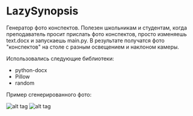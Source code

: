 # LazySynopsis
Генератор фото конспектов. 
Полезен школьникам и студентам, когда преподаватель просит прислать фото конспектов, просто изменяешь text.docx и запускаешь main.py. 
В результате получатся фото "конспектов" на столе с разным освещением и наклоном камеры. 

Использовались следующие библиотеки:
- python-docx
- Pillow 
- random

Пример сгенерированного фото:

![alt tag](https://i.ibb.co/WV5qW9M/1.png)​ 
![alt tag](https://i.ibb.co/Dr66Dh9/1.png")​ 
